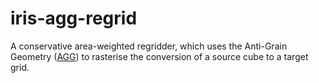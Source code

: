 # iris-agg-regrid
A conservative area-weighted regridder, which uses the Anti-Grain Geometry ([AGG](http://www.antigrain.com/)) to rasterise the conversion of a source cube to a target grid.
